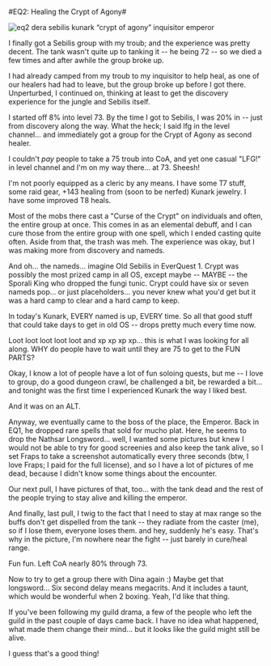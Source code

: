 #EQ2: Healing the Crypt of Agony#

![eq2 dera sebilis kunark “crypt of agony” inquisitor emperor](http://westkarana.com/wp-content/uploads/2007/12/everquest2-2007-12-01-01-47-14-26.jpg)

I finally got a Sebilis group with my troub; and the experience was pretty decent. The tank wasn't quite up to tanking it -- he being 72 -- so we died a few times and after awhile the group broke up.

I had already camped from my troub to my inquisitor to help heal, as one of our healers had had to leave, but the group broke up before I got there. Unperturbed, I continued on, thinking at least to get the discovery experience for the jungle and Sebilis itself.

I started off 8% into level 73. By the time I got to Sebilis, I was 20% in -- just from discovery along the way. What the heck; I said lfg in the level channel... and immediately got a group for the Crypt of Agony as second healer.

I couldn't *pay* people to take a 75 troub into CoA, and yet one casual "LFG!" in level channel and I'm on my way there... at 73. Sheesh!

I'm not poorly equipped as a cleric by any means. I have some T7 stuff, some raid gear, +143 healing from (soon to be nerfed) Kunark jewelry. I have some improved T8 heals.

Most of the mobs there cast a "Curse of the Crypt" on individuals and often, the entire group at once. This comes in as an elemental debuff, and I can cure those from the entire group with one spell, which I ended casting quite often. Aside from that, the trash was meh. The experience was okay, but I was making more from discovery and nameds.

And oh... the nameds... imagine Old Sebilis in EverQuest 1. Crypt was possibly the most prized camp in all OS, except maybe -- MAYBE -- the Sporali King who dropped the fungi tunic. Crypt could have six or seven nameds pop... or just placeholders... you never knew what you'd get but it was a hard camp to clear and a hard camp to keep.

In today's Kunark, EVERY named is up, EVERY time. So all that good stuff that could take days to get in old OS -- drops pretty much every time now.

Loot loot loot loot loot and xp xp xp xp... this is what I was looking for all along. WHY do people have to wait until they are 75 to get to the FUN PARTS?

Okay, I know a lot of people have a lot of fun soloing quests, but me -- I love to group, do a good dungeon crawl, be challenged a bit, be rewarded a bit... and tonight was the first time I experienced Kunark the way I liked best.

And it was on an ALT.

Anyway, we eventually came to the boss of the place, the Emperor. Back in EQ1, he dropped rare spells that sold for mucho plat. Here, he seems to drop the Nathsar Longsword... well, I wanted some pictures but knew I would not be able to try for good screenies and also keep the tank alive, so I set Fraps to take a screenshot automatically every three seconds (btw, I love Fraps; I paid for the full license), and so I have a lot of pictures of me dead, because I didn't know some things about the encounter.

Our next pull, I have pictures of that, too... with the tank dead and the rest of the people trying to stay alive and killing the emperor.

And finally, last pull, I twig to the fact that I need to stay at max range so the buffs don't get dispelled from the tank -- they radiate from the caster (me), so if I lose them, everyone loses them. and hey, suddenly he's easy. That's why in the picture, I'm nowhere near the fight -- just barely in cure/heal range.

Fun fun. Left CoA nearly 80% through 73.

Now to try to get a group there with Dina again :) Maybe get that longsword... Six second delay means megacrits. And it includes a taunt, which would be wonderful when 2 boxing. Yeah, I'd like that thing.

If you've been following my guild drama, a few of the people who left the guild in the past couple of days came back. I have no idea what happened, what made them change their mind... but it looks like the guild might still be alive.

I guess that's a good thing!

